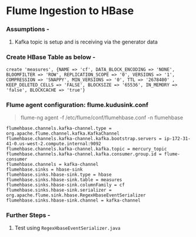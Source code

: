 # Flume Ingestion to HBase

### Assumptions - 
1. Kafka topic is setup and is receiving via the generator data

### Create HBase Table as below - 

```shell
create 'measures', {NAME => 'cf', DATA_BLOCK_ENCODING => 'NONE', BLOOMFILTER => 'ROW', REPLICATION_SCOPE => '0', VERSIONS => '1', COMPRESSION => 'SNAPPY', MIN_VERSIONS => '0', TTL => '2678400' , KEEP_DELETED_CELLS => 'FALSE', BLOCKSIZE => '65536', IN_MEMORY => 'false', BLOCKCACHE => 'true'}

```

### Flume agent configuration: flume.kudusink.conf
> flume-ng agent -f /etc/flume/conf/flumehbase.conf -n flumehbase

```shell
flumehbase.channels.kafka-channel.type = org.apache.flume.channel.kafka.KafkaChannel
flumehbase.channels.kafka-channel.kafka.bootstrap.servers = ip-172-31-41-0.us-west-2.compute.internal:9092
flumehbase.channels.kafka-channel.kafka.topic = mercury_topic
flumehbase.channels.kafka-channel.kafka.consumer.group.id = flume-consumer
flumehbase.channels = kafka-channel
flumehbase.sinks = hbase-sink
flumehbase.sinks.hbase-sink.type = hbase
flumehbase.sinks.hbase-sink.table = measures
flumehbase.sinks.hbase-sink.columnFamily = cf
flumehbase.sinks.hbase-sink.serializer = org.apache.flume.sink.hbase.RegexHbaseEventSerializer
flumehbase.sinks.hbase-sink.channel = kafka-channel
```

### Further Steps - 
1. Test using `RegexHbaseEventSerializer.java`